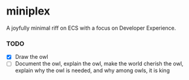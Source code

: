 # miniplex

A joyfully minimal riff on ECS with a focus on Developer Experience.

### TODO

- [x] Draw the owl
- [ ] Document the owl, explain the owl, make the world cherish the owl, explain why the owl is needed, and why among owls, it is king
